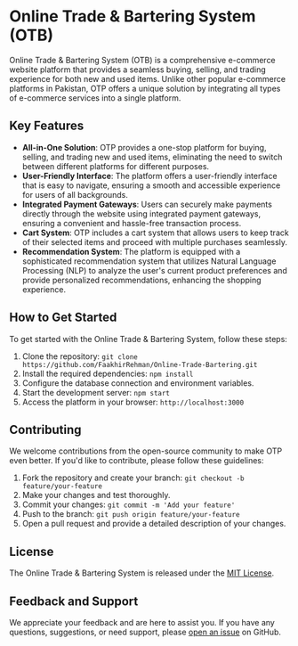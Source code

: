 # Online Trade & Bartering System (OTB)

Online Trade & Bartering System (OTB) is a comprehensive e-commerce website platform that provides a seamless buying, selling, and trading experience for both new and used items. Unlike other popular e-commerce platforms in Pakistan, OTP offers a unique solution by integrating all types of e-commerce services into a single platform.

## Key Features

- **All-in-One Solution**: OTP provides a one-stop platform for buying, selling, and trading new and used items, eliminating the need to switch between different platforms for different purposes.
- **User-Friendly Interface**: The platform offers a user-friendly interface that is easy to navigate, ensuring a smooth and accessible experience for users of all backgrounds.
- **Integrated Payment Gateways**: Users can securely make payments directly through the website using integrated payment gateways, ensuring a convenient and hassle-free transaction process.
- **Cart System**: OTP includes a cart system that allows users to keep track of their selected items and proceed with multiple purchases seamlessly.
- **Recommendation System**: The platform is equipped with a sophisticated recommendation system that utilizes Natural Language Processing (NLP) to analyze the user's current product preferences and provide personalized recommendations, enhancing the shopping experience.

## How to Get Started

To get started with the Online Trade & Bartering System, follow these steps:

1. Clone the repository: `git clone https://github.com/FaakhirRehman/Online-Trade-Bartering.git`
2. Install the required dependencies: `npm install`
3. Configure the database connection and environment variables.
4. Start the development server: `npm start`
5. Access the platform in your browser: `http://localhost:3000`

## Contributing

We welcome contributions from the open-source community to make OTP even better. If you'd like to contribute, please follow these guidelines:

1. Fork the repository and create your branch: `git checkout -b feature/your-feature`
2. Make your changes and test thoroughly.
3. Commit your changes: `git commit -m 'Add your feature'`
4. Push to the branch: `git push origin feature/your-feature`
5. Open a pull request and provide a detailed description of your changes.

## License

The Online Trade & Bartering System is released under the [MIT License](LICENSE.md).

## Feedback and Support

We appreciate your feedback and are here to assist you. If you have any questions, suggestions, or need support, please [open an issue](https://github.com/FaakhirRehman/Online-Trade-Bartering/issues) on GitHub.

